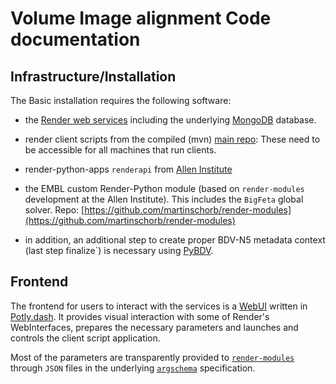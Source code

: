# Volume Image alignment Code documentation

## Infrastructure/Installation

The Basic installation requires the following software:

- the [Render web services](https://github.com/saalfeldlab/render) including the underlying [MongoDB](https://www.mongodb.com/) database.

- render client scripts from the compiled (mvn) [main repo](https://github.com/saalfeldlab/render): These need to be accessible for all machines that run clients.

- render-python-apps `renderapi` from [Allen Institute](https://github.com/AllenInstitute/render-python-apps)

- the EMBL custom Render-Python module (based on `render-modules` development at the Allen Institute). This includes the `BigFeta` global solver.
Repo: [https://github.com/martinschorb/render-modules](https://github.com/martinschorb/render-modules)

- in addition, an additional step to create proper BDV-N5 metadata context (last step  finalize`) is necessary using [PyBDV](https://github.com/constantinpape/pybdv).

## Frontend

The frontend for users to interact with the services is a [WebUI](dash.md) written in [Potly.dash](https://dash.plotly.com/). It provides visual interaction with some of Render's WebInterfaces, prepares the necessary parameters and launches and controls the client script application.

Most of the parameters are transparently provided to [`render-modules`](https://github.com/martinschorb/render-modules) through `JSON` files in the underlying [`argschema`](https://github.com/AllenInstitute/argschema) specification.
